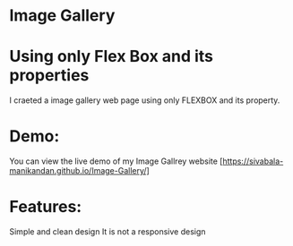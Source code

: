 # Image Gallery

# Using only Flex Box and its properties
  I craeted a image gallery web page using only FLEXBOX and its property.
  
# Demo:
You can view the live demo of my Image Gallrey website [https://sivabala-manikandan.github.io/Image-Gallery/]

# Features:
Simple and clean design
It is not a responsive design
